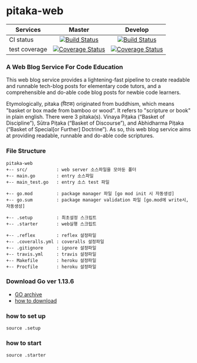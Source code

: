 # pitaka-web

| Services      | Master        | Develop  |
| ------------- |:-------------:| :-------:|
| CI status     | [![Build Status](https://travis-ci.org/codepitaka/pitaka-web.svg?branch=master)](https://travis-ci.org/codepitaka/pitaka-web) |   [![Build Status](https://travis-ci.org/codepitaka/pitaka-web.svg?branch=develop)](https://travis-ci.org/codepitaka/pitaka-web) |
| test coverage | [![Coverage Status](https://coveralls.io/repos/github/codepitaka/pitaka-web/badge.svg?branch=master)](https://coveralls.io/github/codepitaka/pitaka-web?branch=master)      |     [![Coverage Status](https://coveralls.io/repos/github/codepitaka/pitaka-web/badge.svg?branch=develop)](https://coveralls.io/github/codepitaka/pitaka-web?branch=develop) |


### A Web Blog Service For Code Education  

This web blog service provides a lightening-fast pipeline to create readable and runnable tech-blog posts for elementary code tutors, and a comprehensible and do-able code blog posts for newbie code learners.  

Etymologically, pitaka (पिटक) originated from buddhism, which means "basket or box made from bamboo or wood". It refers to "scripture or book" in plain english. There were 3 pitaka(s). Vinaya Piṭaka (“Basket of Discipline”), Sūtra Piṭaka (“Basket of Discourse”), and Abhidharma Piṭaka (“Basket of Special[or Further] Doctrine”). As so, this web blog service aims at providing readable, runnable and do-able code scriptures.

### File Structure
```
pitaka-web
+-- src/           : web server 소스파일을 모아둔 폴더
+-- main.go        : entry 소스파일
+-- main_test.go   : entry 소스 test 파일

+-- go.mod         : package manager 파일 [go mod init 시 자동생성]
+-- go.sum         : package manager validation 파일 [go.mod에 write시, 자동생성]

+-- .setup         : 최초설정 스크립트
+-- .starter       : web실행 스크립트

+-- .reflex        : reflex 설정파일
+-- .coveralls.yml : coveralls 설정파일
+-- .gitignore     : ignore 설정파일
+-- travis.yml     : travis 설정파일
+-- Makefile       : heroku 설정파일
+-- Procfile       : heroku 설정파일
```


### Download Go ver 1.13.6 
- [GO archive](https://golang.org/dl/)
- [how to download](https://www.quora.com/Whats-the-easiest-way-to-update-Go-programming-language-to-the-latest-version-in-Linux)

### how to set up
```
source .setup
```

### how to start
```
source .starter
```